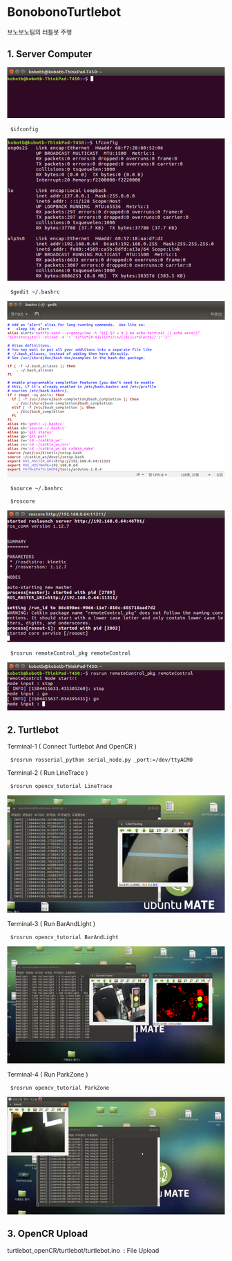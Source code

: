 # BonobonoTurtlebot
보노보노팀의 터틀봇 주행

## 1. Server Computer
![Alt text](/capture/1.png)
<pre><code> $ifconfig </code></pre>
![Alt text](/capture/3.png)
<pre><code> $gedit ~/.bashrc </code></pre>
![Alt text](/capture/5.png)
<pre><code> $source ~/.bashrc </code></pre>
<pre><code> $roscore </code></pre>
![Alt text](/capture/8.png)
<pre><code> $rosrun remoteControl_pkg remoteControl </code></pre>
![Alt text](/capture/10.png)


## 2. Turtlebot

Terminal-1 ( Connect Turtlebot And OpenCR ) 
<pre><code> $rosrun rosserial_python serial_node.py _port:=/dev/ttyACM0 </code></pre>

Terminal-2 ( Run LineTrace )
<pre><code> $rosrun opencv_tutorial LineTrace </code></pre>
![Alt text](/capture/lineTrace.png)

Terminal-3 ( Run BarAndLight )
<pre><code> $rosrun opencv_tutorial BarAndLight </code></pre>
![Alt text](/capture/BarAndLight.png)

Terminal-4 ( Run ParkZone )
<pre><code> $rosrun opencv_tutorial ParkZone </code></pre>
![Alt text](/capture/ParkZone.png)

## 3. OpenCR Upload 
turtlebot_openCR/turtlebot/turtlebot.ino  : File Upload
